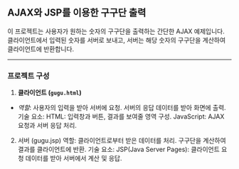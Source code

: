 ## AJAX와 JSP를 이용한 구구단 출력 ##
이 프로젝트는 사용자가 원하는 숫자의 구구단을 출력하는 간단한 AJAX 예제입니다. 클라이언트에서 입력된 숫자를 서버로 보내고, 서버는 해당 숫자의 구구단을 계산하여 클라이언트에 반환합니다.

<hr>

### 프로젝트 구성 ###
1. **클라이언트 (`gugu.html`)**
- *역할*:
사용자의 입력을 받아 서버에 요청.
서버의 응답 데이터를 받아 화면에 출력.
기술 요소:
HTML: 입력창과 버튼, 결과를 보여줄 영역 구성.
JavaScript: AJAX 요청과 서버 응답 처리.
2. 서버 (gugu.jsp)
역할:
클라이언트로부터 받은 데이터를 처리.
구구단을 계산하여 결과를 클라이언트에 반환.
기술 요소:
JSP(Java Server Pages): 클라이언트 요청 데이터를 받아 서버에서 계산 및 응답.
